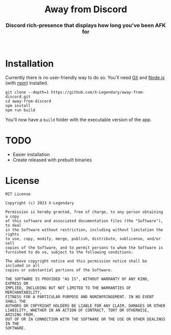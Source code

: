 <h1 align="center">Away from Discord</h1>
<h3 align="center">Discord rich-presence that displays how long you've been AFK for</h3>

<br>

# Installation
Currently there is no user-friendly way to do so.
You'll need [Git](https://git-scm.com/) and [Node.js](https://nodejs.org/) (with [npm](https://npmjs.com/)) installed.
```
git clone --depth=1 https://github.com/X-Legendary/away-from-discord.git
cd away-from-discord
npm install
npm run build
```
You'll now have a `build` folder with the executable version of the app.

# TODO
- Easier installation
- Create released with prebuilt binaries

# License
```
MIT License

Copyright (c) 2023 X-Legendary

Permission is hereby granted, free of charge, to any person obtaining a copy
of this software and associated documentation files (the "Software"), to deal
in the Software without restriction, including without limitation the rights
to use, copy, modify, merge, publish, distribute, sublicense, and/or sell
copies of the Software, and to permit persons to whom the Software is
furnished to do so, subject to the following conditions:

The above copyright notice and this permission notice shall be included in all
copies or substantial portions of the Software.

THE SOFTWARE IS PROVIDED "AS IS", WITHOUT WARRANTY OF ANY KIND, EXPRESS OR
IMPLIED, INCLUDING BUT NOT LIMITED TO THE WARRANTIES OF MERCHANTABILITY,
FITNESS FOR A PARTICULAR PURPOSE AND NONINFRINGEMENT. IN NO EVENT SHALL THE
AUTHORS OR COPYRIGHT HOLDERS BE LIABLE FOR ANY CLAIM, DAMAGES OR OTHER
LIABILITY, WHETHER IN AN ACTION OF CONTRACT, TORT OR OTHERWISE, ARISING FROM,
OUT OF OR IN CONNECTION WITH THE SOFTWARE OR THE USE OR OTHER DEALINGS IN THE
SOFTWARE.
```